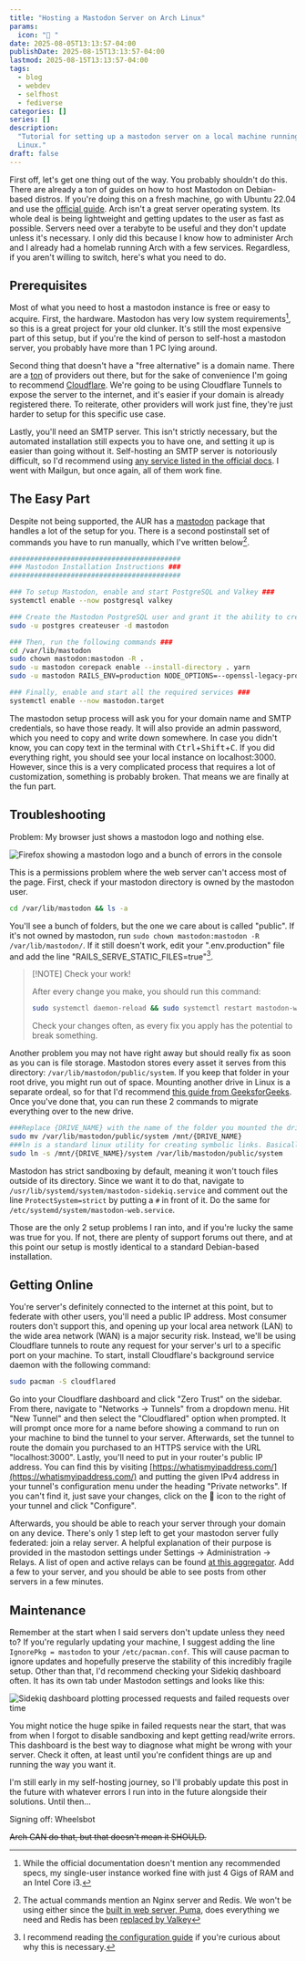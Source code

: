 ```yaml
---
title: "Hosting a Mastodon Server on Arch Linux"
params:
  icon: " "
date: 2025-08-05T13:13:57-04:00
publishDate: 2025-08-15T13:13:57-04:00
lastmod: 2025-08-15T13:13:57-04:00
tags:
  - blog
  - webdev
  - selfhost
  - fediverse
categories: []
series: []
description:
  "Tutorial for setting up a mastodon server on a local machine running Arch
  Linux."
draft: false
---
```


<!--markdownlint-disable MD025 MD033 MD013 MD036-->

First off, let's get one thing out of the way. You probably shouldn't do this.
There are already a ton of guides on how to host Mastodon on Debian-based
distros. If you're doing this on a fresh machine, go with Ubuntu 22.04 and use
the [official guide](https://docs.joinmastodon.org/admin/prerequisites/). Arch
isn't a great server operating system. Its whole deal is being lightweight and
getting updates to the user as fast as possible. Servers need over a terabyte to
be useful and they don't update unless it's necessary. I only did this because I
know how to administer Arch and I already had a homelab running Arch with a few
services. Regardless, if you aren't willing to switch, here's what you need to
do.

## Prerequisites

Most of what you need to host a mastodon instance is free or easy to acquire.
First, the hardware. Mastodon has very low system requirements[^1], so this is a
great project for your old clunker. It's still the most expensive part of this
setup, but if you're the kind of person to self-host a mastodon server, you
probably have more than 1 PC lying around.

[^1]:
    While the official documentation doesn't mention any recommended specs, my
    single-user instance worked fine with just 4 Gigs of RAM and an Intel Core
    i3.

Second thing that doesn't have a "free alternative" is a domain name. There are
a [ton](https://www.techradar.com/news/best-domain-registrars) of providers out
there, but for the sake of convenience I'm going to recommend
[Cloudflare](https://www.cloudflare.com/products/registrar/). We're going to be
using Cloudflare Tunnels to expose the server to the internet, and it's easier
if your domain is already registered there. To reiterate, other providers will
work just fine, they're just harder to setup for this specific use case.

Lastly, you'll need an SMTP server. This isn't strictly necessary, but the
automated installation still expects you to have one, and setting it up is
easier than going without it. Self-hosting an SMTP server is notoriously
difficult, so I'd recommend using
[any service listed in the official docs](https://docs.joinmastodon.org/user/run-your-own/#so-you-want-to-run-your-own-mastodon-server).
I went with Mailgun, but once again, all of them work fine.

## The Easy Part

Despite not being supported, the AUR has a
[mastodon](https://aur.archlinux.org/packages/mastodon) package that handles a
lot of the setup for you. There is a second postinstall set of commands you have
to run manually, which I've written below[^2].

```sh
##########################################
### Mastodon Installation Instructions ###
##########################################

### To setup Mastodon, enable and start PostgreSQL and Valkey ###
systemctl enable --now postgresql valkey

### Create the Mastodon PostgreSQL user and grant it the ability to create databases with ###
sudo -u postgres createuser -d mastodon

### Then, run the following commands ###
cd /var/lib/mastodon
sudo chown mastodon:mastodon -R .
sudo -u mastodon corepack enable --install-directory . yarn
sudo -u mastodon RAILS_ENV=production NODE_OPTIONS=--openssl-legacy-provider PATH=./:$PATH bundle exec rails mastodon:setup

### Finally, enable and start all the required services ###
systemctl enable --now mastodon.target

```

[^2]:
    The actual commands mention an Nginx server and Redis. We won't be using
    either since the [built in web server, Puma](https://github.com/puma/puma),
    does everything we need and Redis has been
    [replaced by Valkey](https://archlinux.org/news/valkey-to-replace-redis-in-the-extra-repository/)

The mastodon setup process will ask you for your domain name and SMTP
credentials, so have those ready. It will also provide an admin password, which
you need to copy and write down somewhere. In case you didn't know, you can copy
text in the terminal with <kbd>Ctrl</kbd>+<kbd>Shift</kbd>+<kbd>C</kbd>. If you
did everything right, you should see your local instance on localhost:3000.
However, since this is a very complicated process that requires a lot of
customization, something is probably broken. That means we are finally at the
fun part.

## Troubleshooting

Problem: My browser just shows a mastodon logo and nothing else.

![Firefox showing a mastodon logo and a bunch of errors in the console](./images/mastodonLogoHTML.png)

This is a permissions problem where the web server can't access most of the
page. First, check if your mastodon directory is owned by the mastodon user.

```sh
cd /var/lib/mastodon && ls -a
```

You'll see a bunch of folders, but the one we care about is called "public". If
it's not owned by mastodon, run
`sudo chown mastodon:mastodon -R /var/lib/mastodon/`. If it still doesn't work,
edit your ".env.production" file and add the line
"RAILS_SERVE_STATIC_FILES=true"[^3].

> [!NOTE] Check your work!
>
> After every change you make, you should run this command:
>
> ```sh
> sudo systemctl daemon-reload && sudo systemctl restart mastodon-web mastodon-sidekiq mastodon-streaming
> ```
>
> Check your changes often, as every fix you apply has the potential to break
> something.

Another problem you may not have right away but should really fix as soon as you
can is file storage. Mastodon stores every asset it serves from this directory:
`/var/lib/mastodon/public/system`. If you keep that folder in your root drive,
you might run out of space. Mounting another drive in Linux is a separate
ordeal, so for that I'd recommend
[this guide from GeeksforGeeks](https://www.geeksforgeeks.org/linux-unix/how-to-mount-and-unmount-drives-on-linux/).
Once you've done that, you can run these 2 commands to migrate everything over
to the new drive.

```sh
###Replace {DRIVE_NAME} with the name of the folder you mounted the drive to.###
sudo mv /var/lib/mastodon/public/system /mnt/{DRIVE_NAME}
###ln is a standard linux utility for creating symbolic links. Basically shortcuts on Windows.###
sudo ln -s /mnt/{DRIVE_NAME}/system /var/lib/mastodon/public/system
```

Mastodon has strict sandboxing by default, meaning it won't touch files outside
of its directory. Since we want it to do that, navigate to
`/usr/lib/systemd/system/mastodon-sidekiq.service` and comment out the line
`ProtectSystem=strict` by putting a `#` in front of it. Do the same for
`/etc/systemd/system/mastodon-web.service`.

Those are the only 2 setup problems I ran into, and if you're lucky the same was
true for you. If not, there are plenty of support forums out there, and at this
point our setup is mostly identical to a standard Debian-based installation.

## Getting Online

You're server's definitely connected to the internet at this point, but to
federate with other users, you'll need a public IP address. Most consumer
routers don't support this, and opening up your local area network (LAN) to the
wide area network (WAN) is a major security risk. Instead, we'll be using
Cloudflare tunnels to route any request for your server's url to a specific port
on your machine. To start, install Cloudflare's background service daemon with
the following command:

```sh
sudo pacman -S cloudflared
```

Go into your Cloudflare dashboard and click "Zero Trust" on the sidebar. From
there, navigate to "Networks -> Tunnels" from a dropdown menu. Hit "New Tunnel"
and then select the "Cloudflared" option when prompted. It will prompt once more
for a name before showing a command to run on your machine to bind the tunnel to
your server. Afterwards, set the tunnel to route the domain you purchased to an
HTTPS service with the URL "localhost:3000". Lastly, you'll need to put in your
router's public IP address. You can find this by visiting
[https://whatismyipaddress.com/](https://whatismyipaddress.com/) and putting the
given IPv4 address in your tunnel's configuration menu under the heading
"Private networks". If you can't find it, just save your changes, click on the 
icon to the right of your tunnel and click "Configure".

Afterwards, you should be able to reach your server through your domain on any
device. There's only 1 step left to get your mastodon server fully federated:
join a relay server. A helpful explanation of their purpose is provided in the
mastodon settings under Settings -> Administration -> Relays. A list of open and
active relays can be found [at this aggregator](https://relaylist.com/). Add a
few to your server, and you should be able to see posts from other servers in a
few minutes.

## Maintenance

Remember at the start when I said servers don't update unless they need to? If
you're regularly updating your machine, I suggest adding the line
`IgnorePkg = mastodon` to your `/etc/pacman.conf`. This will cause pacman to
ignore updates and hopefully preserve the stability of this incredibly fragile
setup. Other than that, I'd recommend checking your Sidekiq dashboard often. It
has its own tab under Mastodon settings and looks like this:

![Sidekiq dashboard plotting processed requests and failed requests over time](./images/Sidekiq.png)

You might notice the huge spike in failed requests near the start, that was from
when I forgot to disable sandboxing and kept getting read/write errors. This
dashboard is the best way to diagnose what might be wrong with your server.
Check it often, at least until you're confident things are up and running the
way you want it.

I'm still early in my self-hosting journey, so I'll probably update this post in
the future with whatever errors I run into in the future alongside their
solutions. Until then...

Signing off: Wheelsbot

~~Arch CAN do that, but that doesn't mean it SHOULD.~~

[^3]:
    I recommend reading
    [the configuration guide](https://docs.joinmastodon.org/admin/config/#rails_serve_static_files)
    if you're curious about why this is necessary.

